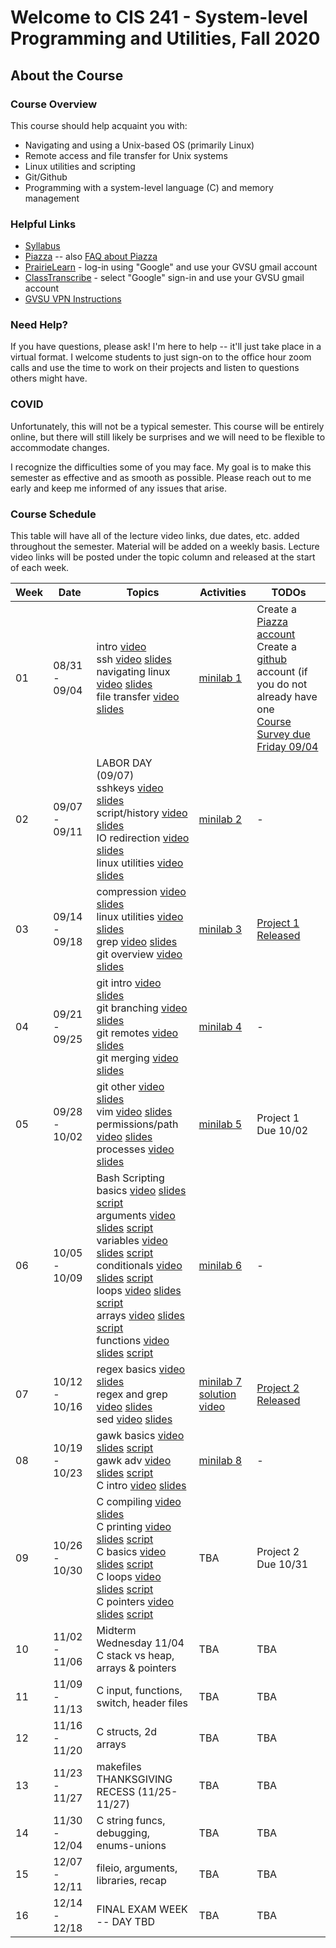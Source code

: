 # Welcome to CIS 241 - System-level Programming and Utilities, Fall 2020

## About the Course

### Course Overview
This course should help acquaint you with:

* Navigating and using a Unix-based OS (primarily Linux)
* Remote access and file transfer for Unix systems
* Linux utilities and scripting
* Git/Github
* Programming with a system-level language (C) and memory management

### Helpful Links

* [Syllabus](syllabus.md)
* [Piazza](https://piazza.com/class/kdru22j5k4n3si) -- also [FAQ about Piazza](piazza-faq.md)
* [PrairieLearn](https://prairielearn.engr.illinois.edu/) - log-in
  using "Google" and use your GVSU gmail account
* [ClassTranscribe](https://classtranscribe.com/offering/2eda65cf-d00f-4a0b-bb00-7bba2f88ccc6) -
  select "Google" sign-in and use your GVSU gmail account
* [GVSU VPN Instructions](https://www.gvsu.edu/it/downloading-installing-and-setting-up-pulse-secure-222.htm)

### Need Help?
If you have questions, please ask!  I'm here to help -- it'll
just take place in a virtual format.  I welcome students
to just sign-on to the office hour zoom calls and use the time
to work on their projects and listen to questions others might have.

### COVID
Unfortunately, this will not be a typical semester.  This course
will be entirely online, but there will still likely be
surprises and we will need to be flexible to accommodate changes.

I recognize the difficulties some of you may face.
My goal is to make this semester as effective and as smooth
as possible.  Please reach out to me early and keep me informed
of any issues that arise.

### Course Schedule
This table will have all of the lecture video links, due dates, etc.
added throughout the semester.  Material will be added on a weekly basis.
Lecture video links will be posted under the topic column and released
at the start of each week.

| Week | Date          | Topics | Activities | TODOs |
| ---- | ------------- | ------ | ---------- | --------- |
|  01  | 08/31 - 09/04 | intro [video](https://classtranscribe.com/video?id=fea96de7-2ea2-46f2-ad73-a0d595ece7c7) <br> ssh [video](https://classtranscribe.com/video?id=31cc47d8-5003-47f4-9c82-33085bf87f0f) [slides](lec-notes/lec01-intro-ssh.pdf) <br> navigating linux [video](https://classtranscribe.com/video?id=e5177a6d-2151-4fdf-836c-512fb733b677) [slides](lec-notes/lec02-linux-filesystem-basics.pdf) <br> file transfer [video](https://classtranscribe.com/video?id=f82ca560-7708-4204-8687-a6e41b563043) [slides](lec-notes/lec03-scp-rsync.pdf)  | [minilab 1](minilabs/minilab01.md) | Create a [Piazza account](https://piazza.com/class/kdru22j5k4n3si) <br> Create a [github](https://github.com/) account (if you do not already have one <br> [Course Survey due Friday 09/04](https://forms.gle/zoiNaFCJq5PJeFea7) |
|  02  | 09/07 - 09/11 | LABOR DAY (09/07) <br> sshkeys [video](https://classtranscribe.com/video?id=43fbb05d-b355-4bc0-a0c7-e72658a23892) [slides](lec-notes/lec04-sshkeys-aliases.pdf) <br> script/history [video](https://classtranscribe.com/video?id=068ca65e-35fe-446f-aae5-a9124421ff30) [slides](lec-notes/lec05-history.pdf) <br> IO redirection [video](https://classtranscribe.com/video?id=8c29f20f-8aba-4b5a-899a-8f722f57051f) [slides](lec-notes/lec06-redirection.pdf) <br> linux utilities [video](https://classtranscribe.com/video?id=49c9805b-f410-4101-b07f-3653747ff726) [slides](lec-notes/lec07-cut-tr-wc.pdf) | [minilab 2](minilabs/minilab02.md) | - |
|  03  | 09/14 - 09/18 | compression [video](https://classtranscribe.com/video?id=cdfbf1dd-980c-4b41-8eaa-e74795e07b88) [slides](lec-notes/lec08-compression.pdf) <br> linux utilities [video](https://classtranscribe.com/video?id=904ac7b5-4e58-431c-abc9-28b476952caf) [slides](lec-notes/lec09-diff-piping.pdf) <br> grep [video](https://classtranscribe.com/video?id=8e6e4aab-0830-4b72-91d8-bc9cde6f38d2) [slides](lec-notes/lec10-grep-wildcards.pdf) <br> git overview [video](https://classtranscribe.com/video?id=881e9710-2f41-4461-972c-ec0f32ae59b3) [slides](lec-notes/lec11-git-overview.pdf) | [minilab 3](minilabs/minilab03.md) | [Project 1 Released](https://prairielearn.engr.illinois.edu/pl/) |
|  04  | 09/21 - 09/25 | git intro [video](https://classtranscribe.com/video?id=d262dd4b-00e4-4577-8cf8-aa72be163afd) [slides](lec-notes/lec12-git-intro.pdf) <br> git branching [video](https://classtranscribe.com/video?id=e48a0506-df26-469a-8dbb-c077bffa5cdb) [slides](lec-notes/lec13-git-branching.pdf) <br> git remotes [video](https://classtranscribe.com/video?id=136309e0-3c8e-4e1a-b8c4-5fc2137ca217) [slides](lec-notes/lec14-git-remotes.pdf) <br> git merging [video](https://classtranscribe.com/video?id=007102b0-516f-4dcd-a19d-344147d6c69a) [slides](lec-notes/lec15-git-merging.pdf) | [minilab 4](minilabs/minilab04.md) | - |
|  05  | 09/28 - 10/02 | git other [video](https://classtranscribe.com/video?id=75e64886-9200-40ae-bcb6-de8067e81b89) [slides](lec-notes/lec16-git-other.pdf) <br> vim [video](https://classtranscribe.com/video?id=497b23a2-028f-4df5-b09b-2a4b765847cf) [slides](lec-notes/lec17-vim.pdf) <br> permissions/path [video](https://classtranscribe.com/video?id=743529da-3864-4be1-b7f7-2d3d26e7095a) [slides](lec-notes/lec18-permissions-path.pdf) <br> processes [video](https://classtranscribe.com/video?id=891e22dc-d70e-4c4a-91e9-4ca25c27da51) [slides](lec-notes/lec19-processes.pdf) | [minilab 5](minilabs/minilab05.md) | Project 1 Due 10/02 |
|  06  | 10/05 - 10/09 | Bash Scripting <br> basics [video](https://classtranscribe.com/video?id=91542cf6-4f84-41d4-9108-e4aee7e7c814) [slides](lec-notes/lec20-bash-scripting-basics.pdf) [script](misc-files/week6/bash-scripts/basic.sh) <br> arguments [video](https://classtranscribe.com/video?id=647eda3e-b36a-46ff-ab83-5343b9705fba) [slides](lec-notes/lec21-bash-scripting-arguments.pdf) [script](misc-files/week6/bash-scripts/arguments.sh) <br> variables [video](https://classtranscribe.com/video?id=36835a8e-ac0f-40c7-a56a-c6d075fff562) [slides](lec-notes/lec22-bash-scripting-variables-arithmetic.pdf) [script](misc-files/week6/bash-scripts/variables.sh) <br> conditionals [video](https://classtranscribe.com/video?id=10e2208d-771e-416f-83b6-1f58cc476560) [slides](lec-notes/lec23-bash-scripting-conditionals.pdf) [script](misc-files/week6/bash-scripts/conditionals.sh) <br> loops [video](https://classtranscribe.com/video?id=1a488428-4ac1-417e-9378-6790c565b6bd) [slides](lec-notes/lec24-bash-scripting-loops.pdf) [script](misc-files/week6/bash-scripts/loops.sh) <br> arrays [video](https://classtranscribe.com/video?id=dabb2916-5171-44d0-bc54-17cbcf630e06) [slides](lec-notes/lec25-bash-scripting-arrays.pdf) [script](misc-files/week6/bash-scripts/arrays.sh) <br> functions [video](https://classtranscribe.com/video?id=1a1227fd-394b-41a8-a743-065af7571de5) [slides](lec-notes/lec26-bash-scripting-functions.pdf) [script](misc-files/week6/bash-scripts/functions.sh) | [minilab 6](minilabs/minilab06.md) | - |
|  07  | 10/12 - 10/16 | regex basics [video](https://classtranscribe.com/video?id=d3cb9c39-fe39-427c-a626-afdc54a903b5) [slides](lec-notes/lec27-regex.pdf) <br> regex and grep [video](https://classtranscribe.com/video?id=60fa61e7-4243-4047-8ae8-2d71d058462c) [slides](lec-notes/lec28-regex-grep.pdf) <br> sed [video](https://classtranscribe.com/video?id=0f63ff5a-dfc5-4361-bdf9-383772d690c2) [slides](lec-notes/lec29-sed.pdf) | [minilab 7](minilabs/minilab07.md) <br> [solution video](https://classtranscribe.com/video?id=665bc2c3-54ef-4ee4-b821-2f54afcab158) | [Project 2 Released](https://prairielearn.engr.illinois.edu/pl/) |
|  08  | 10/19 - 10/23 | gawk basics [video](https://classtranscribe.com/video?id=4fd70483-5289-40d7-9489-1f2bd69e0f0d) [slides](lec-notes/lec30-gawk-basics.pdf) [script](misc-files/week8/script-basics.awk) <br> gawk adv [video](https://classtranscribe.com/video?id=684266bc-7be4-400e-8fea-1a194672aa4a) [slides](lec-notes/lec31-gawk-advanced.pdf) [script](misc-files/week8/script-advanced.awk) <br> C intro [video](https://classtranscribe.com/video?id=711bfa10-2296-4571-96e3-7441a89de8ec) [slides](lec-notes/lec32-c-intro.pdf) | [minilab 8](minilabs/minilab08.md) | - |
|  09  | 10/26 - 10/30 | C compiling [video](https://classtranscribe.com/video?id=7b7645ec-3fa3-4c8c-bf04-0dcd79536df5) [slides](lec-notes/lec33-c-compiling.pdf) <br> C printing [video](https://classtranscribe.com/video?id=36343308-b4f6-4500-bf0d-79a841141d71) [slides](lec-notes/lec34-c-types-print.pdf) [script](misc-files/week9/types-printing.c) <br> C basics [video](https://classtranscribe.com/video?id=9aba1043-3a71-4df0-ac89-1fbf7b8edd92) [slides](lec-notes/lec35-c-operations-conditionals.pdf) [script](misc-files/week9/ops-cond.c) <br> C loops [video](https://classtranscribe.com/video?id=6b1dff74-7750-46e6-9a68-7abb85d852d5) [slides](lec-notes/lec36-c-loops.pdf) [script](misc-files/week9/loops.c) <br> C pointers [video](https://classtranscribe.com/video?id=8be8a41e-10e8-4fc7-9d6a-5eb0260357c2) [slides](lec-notes/lec37-c-pointers.pdf) [script](misc-files/week9/pointers-intro.c) | TBA | Project 2 Due 10/31 |
|  10  | 11/02 - 11/06 | Midterm Wednesday 11/04 <br> C stack vs heap, arrays & pointers | TBA | TBA |
|  11  | 11/09 - 11/13 | C input, functions, switch, header files | TBA | TBA |
|  12  | 11/16 - 11/20 | C structs, 2d arrays| TBA | TBA |
|  13  | 11/23 - 11/27 | makefiles <br> THANKSGIVING RECESS (11/25-11/27) | TBA | TBA |
|  14  | 11/30 - 12/04 | C string funcs, debugging, enums-unions | TBA | TBA |
|  15  | 12/07 - 12/11 | fileio, arguments, libraries, recap | TBA | TBA |
|  16  | 12/14 - 12/18 | FINAL EXAM WEEK -- DAY TBD | TBA | TBA |
